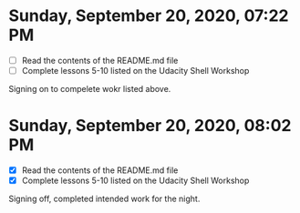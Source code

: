 # Sunday, September 20, 2020, 07:22 PM

- [ ] Read the contents of the README.md file 
- [ ] Complete lessons 5-10 listed on the Udacity Shell Workshop 

Signing on to compelete wokr listed above.

# Sunday, September 20, 2020, 08:02 PM

- [x] Read the contents of the README.md file 
- [x] Complete lessons 5-10 listed on the Udacity Shell Workshop 

Signing off, completed intended work for the night.